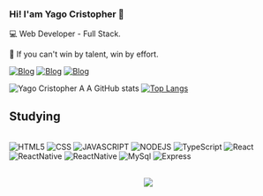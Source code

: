 ### Hi! I'am Yago Cristopher 👋
💻 Web Developer - Full Stack.

💪 If you can't win by talent, win by effort.

[![Blog](https://img.shields.io/badge/LinkedIn-0077B5?style=for-the-badge&logo=linkedin&logoColor=white)](https://www.linkedin.com/in/ygcristopher/)
[![Blog](https://img.shields.io/badge/Twitter-1DA1F2?style=for-the-badge&logo=twitter&logoColor=white)](https://twitter.com/boolean_js)
[![Blog](https://img.shields.io/badge/Instagram-E4405F?style=for-the-badge&logo=instagram&logoColor=white)](https://www.instagram.com/yg.cristopher/)

![Yago Cristopher A A GitHub stats](https://github-readme-stats.vercel.app/api?username=ygcristopher&show_icons=true&theme=dracula)
[![Top Langs](https://github-readme-stats.vercel.app/api/top-langs/?username=ygcristopher&show_icons=true&theme=dracula)](https://github.com/ygcristopher/github-readme-stats)

## Studying

<div style="display: inline_block"><br/>
<img aling="center" alt="HTML5" src="https://img.shields.io/badge/HTML5-E34F26?style=for-the-badge&logo=html5&logoColor=white">
<img aling="center" alt="CSS" src="https://img.shields.io/badge/CSS3-1572B6?style=for-the-badge&logo=css3&logoColor=white">
<img aling="center" alt="JAVASCRIPT" src="https://img.shields.io/badge/JavaScript-F7DF1E?style=for-the-badge&logo=javascript&logoColor=black">
<img aling="center" alt="NODEJS" src="https://img.shields.io/badge/Node.js-43853D?style=for-the-badge&logo=node.js&logoColor=white">
<img aling="center" alt="TypeScript" src="https://img.shields.io/badge/TypeScript-007ACC?style=for-the-badge&logo=typescript&logoColor=white">
<img aling="center" alt="React" src="https://img.shields.io/badge/React-20232A?style=for-the-badge&logo=react&logoColor=61DAFB">
<img aling="center" alt="ReactNative" src="https://img.shields.io/badge/React_Native-20232A?style=for-the-badge&logo=react&logoColor=61DAFB">
<img aling="center" alt="ReactNative" src="https://img.shields.io/badge/Elixir-4B275F?style=for-the-badge&logo=elixir&logoColor=white">
<img aling="center" alt="MySql" src="https://img.shields.io/badge/MySQL-00000F?style=for-the-badge&logo=mysql&logoColor=white">
<img aling="center" alt="Express" src="https://img.shields.io/badge/Express.js-404D59?style=for-the-badge">
</div>

</br>

<p align="center">   <img alingn="center" src="https://profile-counter.glitch.me/ygcristopher/count.svg" /></p>
